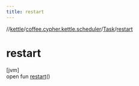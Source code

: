 ```yaml
---
title: restart
---
```

//[kettle](../../../index.html)/[coffee.cypher.kettle.scheduler](../index.html)/[Task](index.html)/[restart](restart.html)



# restart



[jvm]\
open fun [restart](restart.html)()




